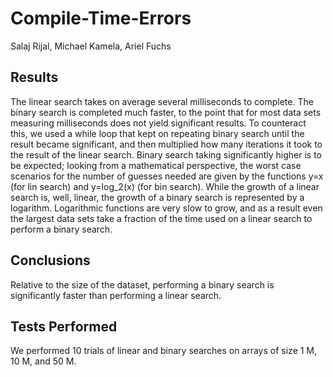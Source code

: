 # Compile-Time-Errors
Salaj Rijal, Michael Kamela, Ariel Fuchs

## Results
The linear search takes on average several milliseconds to complete. The binary search is completed much faster, to the point that for most data sets measuring milliseconds does not yield significant results. To counteract this, we used a while loop that kept on repeating binary search until the result became significant, and then multiplied how many iterations it took to the result of the linear search. Binary search taking significantly higher is to be expected; looking from a mathematical perspective, the worst case scenarios for the number of guesses needed are given by the functions y=x (for lin search) and y=log_2(x) (for bin search). While the growth of a linear search is, well, linear, the growth of a binary search is represented by a logarithm. Logarithmic functions are very slow to grow, and as a result even the largest data sets take a fraction of the time used on a linear search to perform a binary search.
## Conclusions
Relative to the size of the dataset, performing a binary search is significantly faster than performing a linear search.
## Tests Performed
We performed 10 trials of linear and binary searches on arrays of size 1 M, 10 M, and 50 M. 
